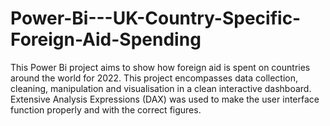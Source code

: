# Power-Bi---UK-Country-Specific-Foreign-Aid-Spending
This Power Bi project aims to show how foreign aid is spent on countries around the world for 2022. This project encompasses data collection, cleaning, manipulation and visualisation in a clean interactive dashboard. Extensive Analysis Expressions (DAX) was used to make the user interface function properly and with the correct figures.
